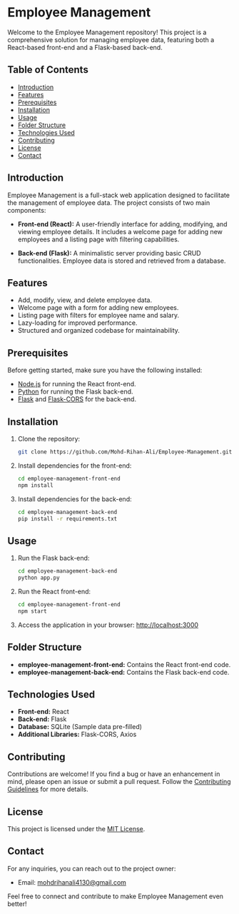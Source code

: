 # Employee Management

Welcome to the Employee Management repository! This project is a comprehensive solution for managing employee data, featuring both a React-based front-end and a Flask-based back-end.

## Table of Contents
- [Introduction](#introduction)
- [Features](#features)
- [Prerequisites](#prerequisites)
- [Installation](#installation)
- [Usage](#usage)
- [Folder Structure](#folder-structure)
- [Technologies Used](#technologies-used)
- [Contributing](#contributing)
- [License](#license)
- [Contact](#contact)

## Introduction

Employee Management is a full-stack web application designed to facilitate the management of employee data. The project consists of two main components:

- **Front-end (React):** A user-friendly interface for adding, modifying, and viewing employee details. It includes a welcome page for adding new employees and a listing page with filtering capabilities.

- **Back-end (Flask):** A minimalistic server providing basic CRUD functionalities. Employee data is stored and retrieved from a database.

## Features

- Add, modify, view, and delete employee data.
- Welcome page with a form for adding new employees.
- Listing page with filters for employee name and salary.
- Lazy-loading for improved performance.
- Structured and organized codebase for maintainability.

## Prerequisites

Before getting started, make sure you have the following installed:

- [Node.js](https://nodejs.org/) for running the React front-end.
- [Python](https://www.python.org/) for running the Flask back-end.
- [Flask](https://flask.palletsprojects.com/) and [Flask-CORS](https://flask-cors.readthedocs.io/) for the back-end.

## Installation

1. Clone the repository:

   ```bash
   git clone https://github.com/Mohd-Rihan-Ali/Employee-Management.git
   ```

2. Install dependencies for the front-end:

   ```bash
   cd employee-management-front-end
   npm install
   ```

3. Install dependencies for the back-end:

   ```bash
   cd employee-management-back-end
   pip install -r requirements.txt
   ```

## Usage

1. Run the Flask back-end:

   ```bash
   cd employee-management-back-end
   python app.py
   ```

2. Run the React front-end:

   ```bash
   cd employee-management-front-end
   npm start
   ```

3. Access the application in your browser: [http://localhost:3000](http://localhost:3000)

## Folder Structure

- **employee-management-front-end:** Contains the React front-end code.
- **employee-management-back-end:** Contains the Flask back-end code.

## Technologies Used

- **Front-end:** React
- **Back-end:** Flask
- **Database:** SQLite (Sample data pre-filled)
- **Additional Libraries:** Flask-CORS, Axios

## Contributing

Contributions are welcome! If you find a bug or have an enhancement in mind, please open an issue or submit a pull request. Follow the [Contributing Guidelines](CONTRIBUTING.md) for more details.

## License

This project is licensed under the [MIT License](LICENSE).

## Contact

For any inquiries, you can reach out to the project owner:

- Email: mohdrihanali4130@gmail.com

Feel free to connect and contribute to make Employee Management even better!

